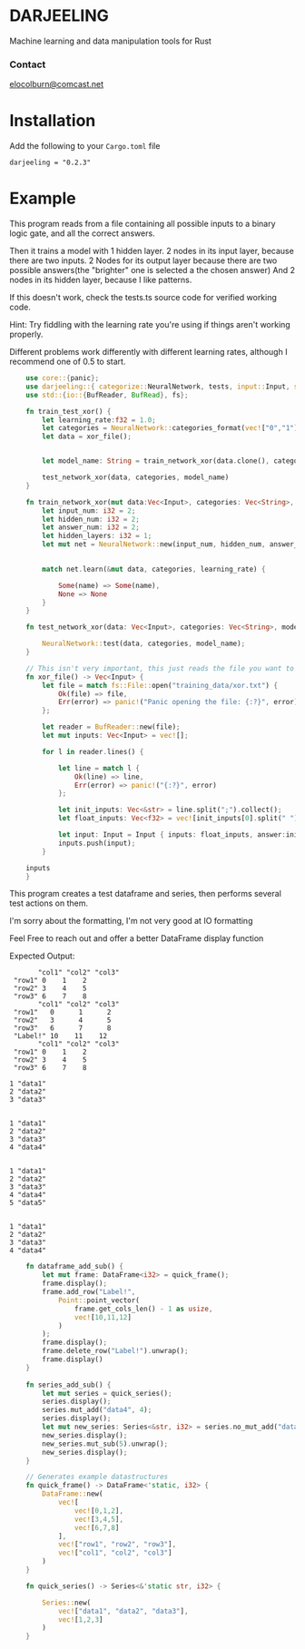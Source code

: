 # DARJEELING
Machine learning and data manipulation tools for Rust

### Contact
elocolburn@comcast.net

# Installation
Add the following to your `Cargo.toml` file
```
darjeeling = "0.2.3"
```
# Example
This program reads from a file containing all possible 
inputs to a binary logic gate, and all the correct answers.

Then it trains a model with 1 hidden layer. 
2 nodes in its input layer, because there are two inputs.
2 Nodes for its output layer because there are two possible answers(the "brighter" one is selected a the chosen answer)
And 2 nodes in its hidden layer, because I like patterns.

If this doesn't work, check the tests.ts source code for verified working code.

Hint: Try fiddling with the learning rate you're using if things aren't working properly.

Different problems work differently with different learning rates, although I recommend one of 0.5 to start.
```rust
    use core::{panic};
    use darjeeling::{ categorize::NeuralNetwork, tests, input::Input, series::Series, dataframe::{DataFrame, Point}};
    use std::{io::{BufReader, BufRead}, fs};

    fn train_test_xor() {
        let learning_rate:f32 = 1.0;
        let categories = NeuralNetwork::categories_format(vec!["0","1"]);
        let data = xor_file();


        let model_name: String = train_network_xor(data.clone(), categories.clone(), learning_rate).unwrap();

        test_network_xor(data, categories, model_name)
    }

    fn train_network_xor(mut data:Vec<Input>, categories: Vec<String>, learning_rate: f32) -> Option<String> {
        let input_num: i32 = 2;
        let hidden_num: i32 = 2;
        let answer_num: i32 = 2;
        let hidden_layers: i32 = 1;
        let mut net = NeuralNetwork::new(input_num, hidden_num, answer_num, hidden_layers);

        
        match net.learn(&mut data, categories, learning_rate) {

            Some(name) => Some(name),
            None => None
        }
    }

    fn test_network_xor(data: Vec<Input>, categories: Vec<String>, model_name: String) {

        NeuralNetwork::test(data, categories, model_name);
    }

    // This isn't very important, this just reads the file you want to and format it as Inputs
    fn xor_file() -> Vec<Input> {
        let file = match fs::File::open("training_data/xor.txt") {
            Ok(file) => file,
            Err(error) => panic!("Panic opening the file: {:?}", error)
        };

        let reader = BufReader::new(file);
        let mut inputs: Vec<Input> = vec![];

        for l in reader.lines() {

            let line = match l {
                Ok(line) => line,
                Err(error) => panic!("{:?}", error)
            };

            let init_inputs: Vec<&str> = line.split(";").collect();
            let float_inputs: Vec<f32> = vec![init_inputs[0].split(" ").collect::<Vec<&str>>()[0].parse().unwrap(), init_inputs[0].split(" ").collect::<Vec<&str>>()[1].parse().unwrap()];

            let input: Input = Input { inputs: float_inputs, answer:init_inputs.get(init_inputs.len()-1).as_ref().unwrap().to_owned().to_string() };
            inputs.push(input);
        }

    inputs  
    }
```
This program creates a test dataframe and series, then performs several test actions on them.

I'm sorry about the formatting, I'm not very good at IO formatting

Feel Free to reach out and offer a better DataFrame display function

Expected Output:
```
       "col1" "col2" "col3" 
 "row1" 0    1    2    
 "row2" 3    4    5    
 "row3" 6    7    8    
       "col1" "col2" "col3" 
 "row1"   0      1      2      
 "row2"   3      4      5      
 "row3"   6      7      8      
 "Label!" 10    11    12    
       "col1" "col2" "col3" 
 "row1" 0    1    2    
 "row2" 3    4    5    
 "row3" 6    7    8

1 "data1"
2 "data2"
3 "data3"


1 "data1"
2 "data2"
3 "data3"
4 "data4"


1 "data1"
2 "data2"
3 "data3"
4 "data4"
5 "data5"


1 "data1"
2 "data2"
3 "data3"
4 "data4"
```
```rust
    fn dataframe_add_sub() {
        let mut frame: DataFrame<i32> = quick_frame();
        frame.display();
        frame.add_row("Label!", 
            Point::point_vector(
                frame.get_cols_len() - 1 as usize, 
                vec![10,11,12]
            )
        );
        frame.display();
        frame.delete_row("Label!").unwrap();
        frame.display()
    }
  
    fn series_add_sub() {
        let mut series = quick_series();
        series.display();
        series.mut_add("data4", 4);
        series.display();
        let mut new_series: Series<&str, i32> = series.no_mut_add("data5", 5);
        new_series.display();
        new_series.mut_sub(5).unwrap();
        new_series.display();
    }

    // Generates example datastructures
    fn quick_frame() -> DataFrame<'static, i32> {
        DataFrame::new(
            vec![
                vec![0,1,2],
                vec![3,4,5],
                vec![6,7,8]
            ],
            vec!["row1", "row2", "row3"],
            vec!["col1", "col2", "col3"]
        )
    }

    fn quick_series() -> Series<&'static str, i32> {

        Series::new(
            vec!["data1", "data2", "data3"],
            vec![1,2,3]
        )
    }
```

